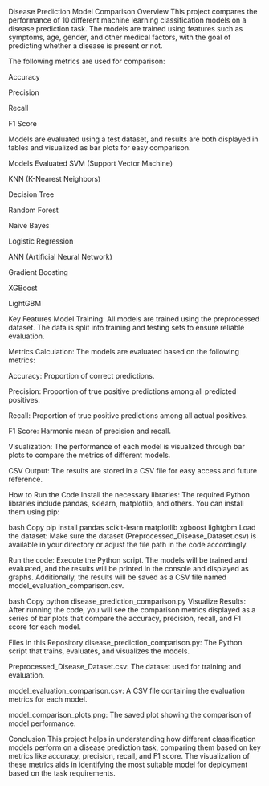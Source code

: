 Disease Prediction Model Comparison
Overview
This project compares the performance of 10 different machine learning classification models on a disease prediction task. The models are trained using features such as symptoms, age, gender, and other medical factors, with the goal of predicting whether a disease is present or not.

The following metrics are used for comparison:

Accuracy

Precision

Recall

F1 Score

Models are evaluated using a test dataset, and results are both displayed in tables and visualized as bar plots for easy comparison.

Models Evaluated
SVM (Support Vector Machine)

KNN (K-Nearest Neighbors)

Decision Tree

Random Forest

Naive Bayes

Logistic Regression

ANN (Artificial Neural Network)

Gradient Boosting

XGBoost

LightGBM

Key Features
Model Training: All models are trained using the preprocessed dataset. The data is split into training and testing sets to ensure reliable evaluation.

Metrics Calculation: The models are evaluated based on the following metrics:

Accuracy: Proportion of correct predictions.

Precision: Proportion of true positive predictions among all predicted positives.

Recall: Proportion of true positive predictions among all actual positives.

F1 Score: Harmonic mean of precision and recall.

Visualization: The performance of each model is visualized through bar plots to compare the metrics of different models.

CSV Output: The results are stored in a CSV file for easy access and future reference.

How to Run the Code
Install the necessary libraries: The required Python libraries include pandas, sklearn, matplotlib, and others. You can install them using pip:

bash
Copy
pip install pandas scikit-learn matplotlib xgboost lightgbm
Load the dataset: Make sure the dataset (Preprocessed_Disease_Dataset.csv) is available in your directory or adjust the file path in the code accordingly.

Run the code: Execute the Python script. The models will be trained and evaluated, and the results will be printed in the console and displayed as graphs. Additionally, the results will be saved as a CSV file named model_evaluation_comparison.csv.

bash
Copy
python disease_prediction_comparison.py
Visualize Results: After running the code, you will see the comparison metrics displayed as a series of bar plots that compare the accuracy, precision, recall, and F1 score for each model.

Files in this Repository
disease_prediction_comparison.py: The Python script that trains, evaluates, and visualizes the models.

Preprocessed_Disease_Dataset.csv: The dataset used for training and evaluation.

model_evaluation_comparison.csv: A CSV file containing the evaluation metrics for each model.

model_comparison_plots.png: The saved plot showing the comparison of model performance.

Conclusion
This project helps in understanding how different classification models perform on a disease prediction task, comparing them based on key metrics like accuracy, precision, recall, and F1 score. The visualization of these metrics aids in identifying the most suitable model for deployment based on the task requirements.







